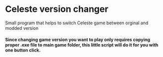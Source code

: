 # Celeste version changer
 Small program that helps to switch Celeste game between orginal and modded version

#### Since changing game version you want to play only requires copying proper .exe file to main game folder, this little script will do it for you with one button click.
